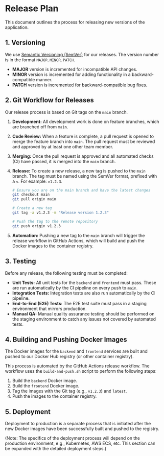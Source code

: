 # Release Plan

This document outlines the process for releasing new versions of the application.

## 1. Versioning

We use [Semantic Versioning (SemVer)](https://semver.org/) for our releases. The version number is in the format `MAJOR.MINOR.PATCH`.

-   **MAJOR** version is incremented for incompatible API changes.
-   **MINOR** version is incremented for adding functionality in a backward-compatible manner.
-   **PATCH** version is incremented for backward-compatible bug fixes.

## 2. Git Workflow for Releases

Our release process is based on Git tags on the `main` branch.

1.  **Development:** All development work is done on feature branches, which are branched off from `main`.
2.  **Code Review:** When a feature is complete, a pull request is opened to merge the feature branch into `main`. The pull request must be reviewed and approved by at least one other team member.
3.  **Merging:** Once the pull request is approved and all automated checks (CI) have passed, it is merged into the `main` branch.
4.  **Release:** To create a new release, a new tag is pushed to the `main` branch. The tag must be named using the SemVer format, prefixed with a `v`. For example: `v1.2.3`.

    ```bash
    # Ensure you are on the main branch and have the latest changes
    git checkout main
    git pull origin main

    # Create a new tag
    git tag -a v1.2.3 -m "Release version 1.2.3"

    # Push the tag to the remote repository
    git push origin v1.2.3
    ```

5.  **Automation:** Pushing a new tag to the `main` branch will trigger the release workflow in GitHub Actions, which will build and push the Docker images to the container registry.

## 3. Testing

Before any release, the following testing must be completed:

-   **Unit Tests:** All unit tests for the `backend` and `frontend` must pass. These are run automatically by the CI pipeline on every push to `main`.
-   **Integration Tests:** Integration tests are also run automatically by the CI pipeline.
-   **End-to-End (E2E) Tests:** The E2E test suite must pass in a staging environment that mirrors production.
-   **Manual QA:** Manual quality assurance testing should be performed on the staging environment to catch any issues not covered by automated tests.

## 4. Building and Pushing Docker Images

The Docker images for the `backend` and `frontend` services are built and pushed to our Docker Hub registry (or other container registry).

This process is automated by the GitHub Actions release workflow. The workflow uses the `build-and-push.sh` script to perform the following steps:

1.  Build the `backend` Docker image.
2.  Build the `frontend` Docker image.
3.  Tag the images with the Git tag (e.g., `v1.2.3`) and `latest`.
4.  Push the images to the container registry.

## 5. Deployment

Deployment to production is a separate process that is initiated after the new Docker images have been successfully built and pushed to the registry.

(Note: The specifics of the deployment process will depend on the production environment, e.g., Kubernetes, AWS ECS, etc. This section can be expanded with the detailed deployment steps.)
